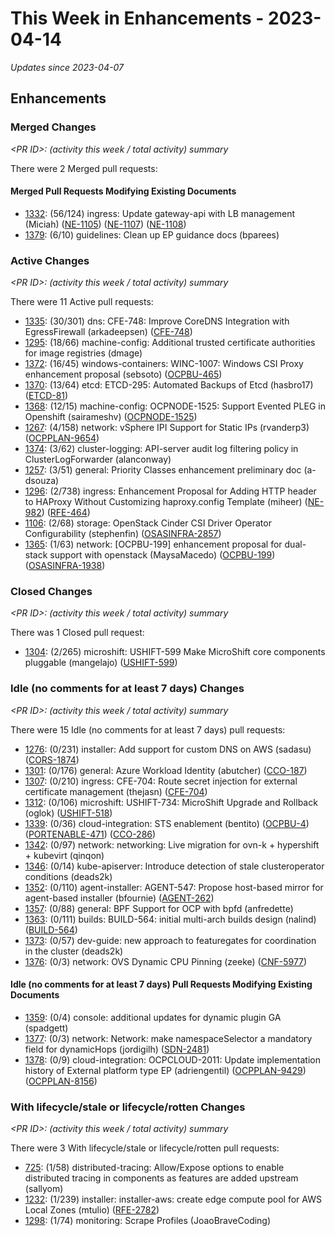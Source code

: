# This Week in Enhancements - 2023-04-14

*Updates since 2023-04-07*


## Enhancements

### Merged Changes

*&lt;PR ID&gt;: (activity this week / total activity) summary*

There were 2 Merged pull requests:


#### Merged Pull Requests Modifying Existing Documents

- [1332](https://github.com/openshift/enhancements/pull/1332): (56/124) ingress: Update gateway-api with LB management (Miciah) ([NE-1105](https://issues.redhat.com/browse/NE-1105)) ([NE-1107](https://issues.redhat.com/browse/NE-1107)) ([NE-1108](https://issues.redhat.com/browse/NE-1108))
- [1379](https://github.com/openshift/enhancements/pull/1379): (6/10) guidelines: Clean up EP guidance docs (bparees)

### Active Changes

*&lt;PR ID&gt;: (activity this week / total activity) summary*

There were 11 Active pull requests:

- [1335](https://github.com/openshift/enhancements/pull/1335): (30/301) dns:  CFE-748: Improve CoreDNS Integration with EgressFirewall (arkadeepsen) ([CFE-748](https://issues.redhat.com/browse/CFE-748))
- [1295](https://github.com/openshift/enhancements/pull/1295): (18/66) machine-config: Additional trusted certificate authorities for image registries (dmage)
- [1372](https://github.com/openshift/enhancements/pull/1372): (16/45) windows-containers: WINC-1007: Windows CSI Proxy enhancement proposal (sebsoto) ([OCPBU-465](https://issues.redhat.com/browse/OCPBU-465))
- [1370](https://github.com/openshift/enhancements/pull/1370): (13/64) etcd: ETCD-295: Automated Backups of Etcd (hasbro17) ([ETCD-81](https://issues.redhat.com/browse/ETCD-81))
- [1368](https://github.com/openshift/enhancements/pull/1368): (12/15) machine-config: OCPNODE-1525: Support Evented PLEG in Openshift (sairameshv) ([OCPNODE-1525](https://issues.redhat.com/browse/OCPNODE-1525))
- [1267](https://github.com/openshift/enhancements/pull/1267): (4/158) network: vSphere IPI Support for Static IPs (rvanderp3) ([OCPPLAN-9654](https://issues.redhat.com/browse/OCPPLAN-9654))
- [1374](https://github.com/openshift/enhancements/pull/1374): (3/62) cluster-logging: API-server audit log filtering policy in ClusterLogForwarder (alanconway)
- [1257](https://github.com/openshift/enhancements/pull/1257): (3/51) general: Priority Classes enhancement preliminary doc (a-dsouza)
- [1296](https://github.com/openshift/enhancements/pull/1296): (2/738) ingress: Enhancement Proposal for Adding HTTP header to HAProxy Without Customizing haproxy.config Template (miheer) ([NE-982](https://issues.redhat.com/browse/NE-982)) ([RFE-464](https://issues.redhat.com/browse/RFE-464))
- [1106](https://github.com/openshift/enhancements/pull/1106): (2/68) storage: OpenStack Cinder CSI Driver Operator Configurability (stephenfin) ([OSASINFRA-2857](https://issues.redhat.com/browse/OSASINFRA-2857))
- [1365](https://github.com/openshift/enhancements/pull/1365): (1/63) network: [OCPBU-199] enhancement proposal for dual-stack support with openstack (MaysaMacedo) ([OCPBU-199](https://issues.redhat.com/browse/OCPBU-199)) ([OSASINFRA-1938](https://issues.redhat.com/browse/OSASINFRA-1938))

### Closed Changes

*&lt;PR ID&gt;: (activity this week / total activity) summary*

There was 1 Closed pull request:

- [1304](https://github.com/openshift/enhancements/pull/1304): (2/265) microshift: USHIFT-599 Make MicroShift core components pluggable (mangelajo) ([USHIFT-599](https://issues.redhat.com/browse/USHIFT-599))

### Idle (no comments for at least 7 days) Changes

*&lt;PR ID&gt;: (activity this week / total activity) summary*

There were 15 Idle (no comments for at least 7 days) pull requests:

- [1276](https://github.com/openshift/enhancements/pull/1276): (0/231) installer: Add support for custom DNS on AWS (sadasu) ([CORS-1874](https://issues.redhat.com/browse/CORS-1874))
- [1301](https://github.com/openshift/enhancements/pull/1301): (0/176) general: Azure Workload Identity (abutcher) ([CCO-187](https://issues.redhat.com/browse/CCO-187))
- [1307](https://github.com/openshift/enhancements/pull/1307): (0/210) ingress: CFE-704: Route secret injection for external certificate management (thejasn) ([CFE-704](https://issues.redhat.com/browse/CFE-704))
- [1312](https://github.com/openshift/enhancements/pull/1312): (0/106) microshift: USHIFT-734: MicroShift Upgrade and Rollback (oglok) ([USHIFT-518](https://issues.redhat.com/browse/USHIFT-518))
- [1339](https://github.com/openshift/enhancements/pull/1339): (0/36) cloud-integration: STS enablement (bentito) ([OCPBU-4](https://issues.redhat.com/browse/OCPBU-4)) ([PORTENABLE-471](https://issues.redhat.com/browse/PORTENABLE-471)) ([CCO-286](https://issues.redhat.com/browse/CCO-286))
- [1342](https://github.com/openshift/enhancements/pull/1342): (0/97) network: networking: Live migration for ovn-k + hypershift + kubevirt (qinqon)
- [1346](https://github.com/openshift/enhancements/pull/1346): (0/14) kube-apiserver: Introduce detection of stale clusteroperator conditions (deads2k)
- [1352](https://github.com/openshift/enhancements/pull/1352): (0/110) agent-installer: AGENT-547: Propose host-based mirror for agent-based installer (bfournie) ([AGENT-262](https://issues.redhat.com/browse/AGENT-262))
- [1357](https://github.com/openshift/enhancements/pull/1357): (0/88) general: BPF Support for OCP with bpfd (anfredette)
- [1363](https://github.com/openshift/enhancements/pull/1363): (0/111) builds: BUILD-564: initial multi-arch builds design (nalind) ([BUILD-564](https://issues.redhat.com/browse/BUILD-564))
- [1373](https://github.com/openshift/enhancements/pull/1373): (0/57) dev-guide: new approach to featuregates for coordination in the cluster (deads2k)
- [1376](https://github.com/openshift/enhancements/pull/1376): (0/3) network: OVS Dynamic CPU Pinning (zeeke) ([CNF-5977](https://issues.redhat.com/browse/CNF-5977))

#### Idle (no comments for at least 7 days) Pull Requests Modifying Existing Documents

- [1359](https://github.com/openshift/enhancements/pull/1359): (0/4) console: additional updates for dynamic plugin GA (spadgett)
- [1377](https://github.com/openshift/enhancements/pull/1377): (0/3) network: Network: make namespaceSelector a mandatory field for dynamicHops (jordigilh) ([SDN-2481](https://issues.redhat.com/browse/SDN-2481))
- [1378](https://github.com/openshift/enhancements/pull/1378): (0/9) cloud-integration: OCPCLOUD-2011: Update implementation history of External platform type EP (adriengentil) ([OCPPLAN-9429](https://issues.redhat.com/browse/OCPPLAN-9429)) ([OCPPLAN-8156](https://issues.redhat.com/browse/OCPPLAN-8156))

### With lifecycle/stale or lifecycle/rotten Changes

*&lt;PR ID&gt;: (activity this week / total activity) summary*

There were 3 With lifecycle/stale or lifecycle/rotten pull requests:

- [725](https://github.com/openshift/enhancements/pull/725): (1/58) distributed-tracing: Allow/Expose options to enable distributed tracing in components as features are added upstream  (sallyom)
- [1232](https://github.com/openshift/enhancements/pull/1232): (1/239) installer: installer-aws: create edge compute pool for AWS Local Zones (mtulio) ([RFE-2782](https://issues.redhat.com/browse/RFE-2782))
- [1298](https://github.com/openshift/enhancements/pull/1298): (1/74) monitoring: Scrape Profiles (JoaoBraveCoding)
